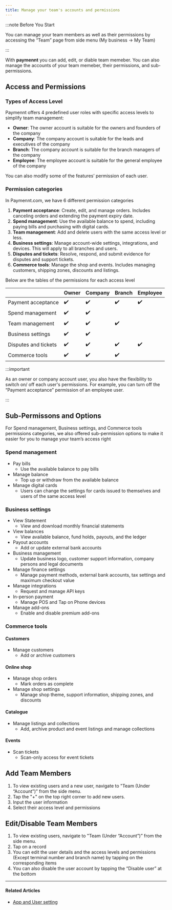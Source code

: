 ```yaml
---
title: Manage your team's accounts and permissions
---
```


:::note Before You Start

You can manage your team members as well as their permissions by accessing the “Team” page from side menu (My business -> My Team)

:::

With **paymennt** you can add, edit, or diable team memeber. You can also manage the accounts of your team memeber, their permissions, and sub-permissions.

<!-- 1. [paymennt access and permissions for team memeber](1-access-and-permissions.md)
2. [Sub-permission in paymennt](2-sub-permissions.md)
3. [Add team memebers to your merchant account](3-add-team-member.md)
4. [Edit or disable team members in your merchant account](4-edit-disable-team-member.md) -->

## Access and Permissions

### Types of Access Level

Paymennt offers 4 predefined user roles with specific access levels to simplify team management:

- **Owner**: The owner account is suitable for the owners and founders of the company
- **Company**: The company account is suitable for the leads and executives of the company
- **Branch**: The company account is suitable for the branch managers of the company
- **Employee**: The employee account is suitable for the general employee of the company

You can also modify some of the features’ permission of each user.

### Permission categories

In Paymennt.com, we have 6 different permission categories

1. **Payment acceptance**:
    Create, edit, and manage orders. Includes canceling orders and extending the payment expiry date.
2. **Spend management**:
    Use the available balance to spend, including paying bills and purchasing with digital cards.
3. **Team management**:
    Add and delete users with the same access level or less.
4. **Business settings**:
    Manage account-wide settings, integrations, and devices. This will apply to all branches and users.
5. **Disputes and tickets**:
    Resolve, respond, and submit evidence for disputes and support tickets.
6. **Commerce tools**:
    Manage the shop and events. Includes managing customers, shipping zones, discounts and listings.

Below are the tables of the permissions for each access level

|                       | Owner | Company | Branch | Employee |
|-----------------------|-------|---------|--------|----------|
| Payment acceptance    |:heavy_check_mark:|:heavy_check_mark:|:heavy_check_mark:|:heavy_check_mark:|
| Spend management      |:heavy_check_mark:|:heavy_check_mark:| | |
| Team management       |:heavy_check_mark:|:heavy_check_mark:|:heavy_check_mark:| |
| Business settings     |:heavy_check_mark:|:heavy_check_mark:| | |
| Disputes and tickets  |:heavy_check_mark:|:heavy_check_mark:|:heavy_check_mark:|:heavy_check_mark:|
| Commerce tools        |:heavy_check_mark:|:heavy_check_mark:|:heavy_check_mark:| |

:::important

As an owner or company account user, you also have the flexibility to switch on/ off each user's permissions. For example, you can turn off the “Payment acceptance” permission of an employee user.

:::

## Sub-Permissons and Options

For Spend management, Business settings, and Commerce tools permissions categories, we also offered sub-permission options to make it easier for you to manage your team’s access right

### Spend management

- Pay bills
  - Use the available balance to pay bills
- Manage balance
  - Top up or withdraw from the available balance
- Manage digital cards
  - Users can change the settings for cards issued to themselves and users of the same access level

### Business settings

- View Statement
  - View and download monthly financial statements
- View balances
  - View available balance, fund holds, payouts, and the ledger
- Payout accounts
  - Add or update external bank accounts
- Business management
  - Update business logo, customer support information, company persons and legal documents
- Manage finance settings
  - Manage payment methods, external bank accounts, tax settings and maximum checkout value
- Manage integrations
  - Request and manage API keys
- In-person payment
  - Manage POS and Tap on Phone devices
- Manage add-ons
  - Enable and disable premium add-ons

### Commerce tools

#### Customers

- Manage customers
  - Add or archive customers

#### Online shop

- Manage shop orders
  - Mark orders as complete
- Manage shop settings
  - Manage shop theme, support information, shipping zones, and discounts

#### Catalogue

- Manage listings and collections
  - Add, archive product and event listings and manage collections

#### Events

- Scan tickets
  - Scan-only access for event tickets

## Add Team Members

1. To view existing users and a new user, navigate to "Team (Under “Account”)” from the side menu.
2. Tap the "+" on the top right corner to add new users.
3. Input the user information
4. Select their access level and permissions

## Edit/Disable Team Members

1. To view existing users, navigate to "Team (Under “Account”)” from the side menu.
2. Tap on a record
3. You can edit the user details and the access levels and permissions (Except terminal number and branch name) by tapping on the corresponding items
4. You can also disable the user account by tapping the “Disable user” at the bottom

***

#### Related Articles

* [<ins>App and User setting</ins>](/2-account-management/4-app-and-user-settings/index.md)
